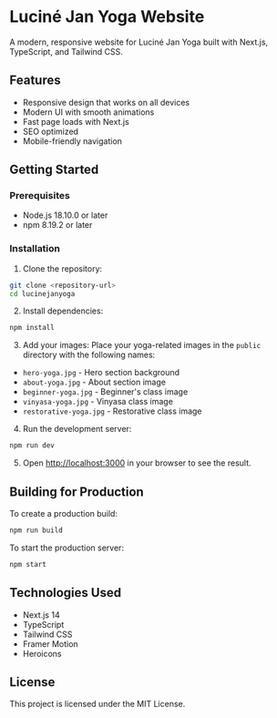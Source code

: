 # Luciné Jan Yoga Website

A modern, responsive website for Luciné Jan Yoga built with Next.js, TypeScript, and Tailwind CSS.

## Features

- Responsive design that works on all devices
- Modern UI with smooth animations
- Fast page loads with Next.js
- SEO optimized
- Mobile-friendly navigation

## Getting Started

### Prerequisites

- Node.js 18.10.0 or later
- npm 8.19.2 or later

### Installation

1. Clone the repository:

```bash
git clone <repository-url>
cd lucinejanyoga
```

2. Install dependencies:

```bash
npm install
```

3. Add your images:
   Place your yoga-related images in the `public` directory with the following names:

- `hero-yoga.jpg` - Hero section background
- `about-yoga.jpg` - About section image
- `beginner-yoga.jpg` - Beginner's class image
- `vinyasa-yoga.jpg` - Vinyasa class image
- `restorative-yoga.jpg` - Restorative class image

4. Run the development server:

```bash
npm run dev
```

5. Open [http://localhost:3000](http://localhost:3000) in your browser to see the result.

## Building for Production

To create a production build:

```bash
npm run build
```

To start the production server:

```bash
npm start
```

## Technologies Used

- Next.js 14
- TypeScript
- Tailwind CSS
- Framer Motion
- Heroicons

## License

This project is licensed under the MIT License.
